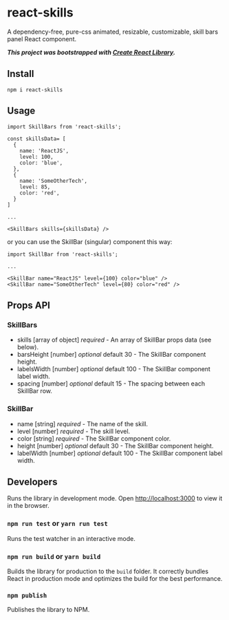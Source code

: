 # react-skills

A dependency-free, pure-css animated, resizable, customizable, skill bars panel React component.

***This project was bootstrapped with [Create React Library](https://github.com/dimimikadze/create-react-library).***


## Install
```
npm i react-skills
```

## Usage
```
import SkillBars from 'react-skills';

const skillsData= [
  {
    name: 'ReactJS',
    level: 100,
    color: 'blue',
  },
  {
    name: 'SomeOtherTech',
    level: 85,
    color: 'red',
  }
]

...

<SkillBars skills={skillsData} />
```

or you can use the SkillBar (singular) component this way:
```
import SkillBar from 'react-skills';

...

<SkillBar name="ReactJS" level={100} color="blue" />
<SkillBar name="SomeOtherTech" level={80} color="red" />
```

## Props API

### SkillBars

- skills [array of object] *required* - An array of SkillBar props data (see below).
- barsHeight [number] *optional* default 30 - The SkillBar component height.
- labelsWidth [number] *optional* default 100 - The SkillBar component label width.
- spacing [number] *optional* default 15 - The spacing between each SkillBar row.

### SkillBar

- name [string] *required* - The name of the skill.
- level [number] *required* - The skill level.
- color [string] *required* - The SkillBar component color.
- height [number] *optional* default 30 - The SkillBar component height.
- labelWidth [number] *optional* default 100 - The SkillBar component label width.

## Developers

Runs the library in development mode. Open [http://localhost:3000](http://localhost:3000) to view it in the browser.

### `npm run test` or `yarn run test`

Runs the test watcher in an interactive mode.

### `npm run build` or `yarn build`

Builds the library for production to the `build` folder.
It correctly bundles React in production mode and optimizes the build for the best performance.

### `npm publish`

Publishes the library to NPM.
